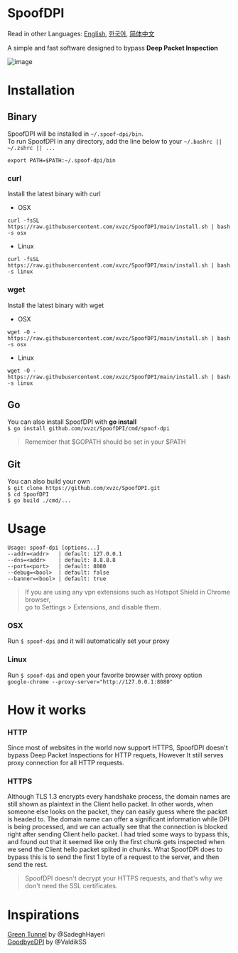 # SpoofDPI

Read in other Languages: [English](https://github.com/xvzc/SpoofDPI), [한국어](https://github.com/xvzc/SpoofDPI/blob/main/readme_ko.md), [简体中文](https://github.com/xvzc/SpoofDPI/blob/main/readme_zh-cn.md)

A simple and fast software designed to bypass **Deep Packet Inspection**  
  
![image](https://user-images.githubusercontent.com/45588457/148035986-8b0076cc-fefb-48a1-9939-a8d9ab1d6322.png)

# Installation
## Binary
SpoofDPI will be installed in `~/.spoof-dpi/bin`.  
To run SpoofDPI in any directory, add the line below to your `~/.bashrc || ~/.zshrc || ...`
```
export PATH=$PATH:~/.spoof-dpi/bin
```

### curl
Install the latest binary with curl
- OSX
```
curl -fsSL https://raw.githubusercontent.com/xvzc/SpoofDPI/main/install.sh | bash -s osx
```
- Linux
```
curl -fsSL https://raw.githubusercontent.com/xvzc/SpoofDPI/main/install.sh | bash -s linux
```
### wget
Install the latest binary with wget
- OSX
```
wget -O - https://raw.githubusercontent.com/xvzc/SpoofDPI/main/install.sh | bash -s osx 
```
- Linux
```
wget -O - https://raw.githubusercontent.com/xvzc/SpoofDPI/main/install.sh | bash -s linux 
```
## Go
You can also install SpoofDPI with **go install**  
`$ go install github.com/xvzc/SpoofDPI/cmd/spoof-dpi`  
  > Remember that $GOPATH should be set in your $PATH

## Git
You can also build your own  
`$ git clone https://github.com/xvzc/SpoofDPI.git`  
`$ cd SpoofDPI`  
`$ go build ./cmd/...`  

# Usage
```
Usage: spoof-dpi [options...]
--addr=<addr>   | default: 127.0.0.1
--dns=<addr>    | default: 8.8.8.8
--port=<port>   | default: 8080
--debug=<bool>  | default: false
--banner=<bool> | default: true
```
> If you are using any vpn extensions such as Hotspot Shield in Chrome browser,   
  go to Settings > Extensions, and disable them.

### OSX
Run `$ spoof-dpi` and it will automatically set your proxy

### Linux
Run `$ spoof-dpi` and open your favorite browser with proxy option  
`google-chrome --proxy-server="http://127.0.0.1:8080"`

# How it works
### HTTP
Since most of websites in the world now support HTTPS, SpoofDPI doesn't bypass Deep Packet Inspections for HTTP requets, However It still serves proxy connection for all HTTP requests.

### HTTPS
 Although TLS 1.3 encrypts every handshake process, the domain names are still shown as plaintext in the Client hello packet. 
 In other words, when someone else looks on the packet, they can easily guess where the packet is headed to. 
 The domain name can offer a significant information while DPI is being processed, and we can actually see that the connection is blocked right after sending Client hello packet.
 I had tried some ways to bypass this, and found out that it seemed like only the first chunk gets inspected when we send the Client hello packet splited in chunks. 
 What SpoofDPI does to bypass this is to send the first 1 byte of a request to the server, 
 and then send the rest.
 > SpoofDPI doesn't decrypt your HTTPS requests, and that's why we don't need the SSL certificates.

# Inspirations
[Green Tunnel](https://github.com/SadeghHayeri/GreenTunnel) by @SadeghHayeri  
[GoodbyeDPI](https://github.com/ValdikSS/GoodbyeDPI) by @ValdikSS

 
 

